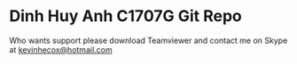 # Dinh Huy Anh C1707G Git Repo


Who wants support please download Teamviewer and contact me on Skype at kevinhecox@hotmail.com
